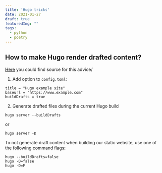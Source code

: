 ```yaml
---
title: 'Hugo tricks'
date: 2021-01-27
draft: true
featuredImg: ""
tags: 
  - python
  - poetry
---
```


## How to  make Hugo render drafted content?
[Here](https://kodify.net/hugo/pages/generate-draft-content/) you could find source for this advice/

1. Add option to `config.toml`:
```
title = "Hugo example site"
baseurl = "https://www.example.com"
buildDrafts = true
```

2) Generate drafted files during the current Hugo build

```
hugo server --buildDrafts
```

or 
```
hugo server -D
```

To not generate draft content when building our static website, use one of the following command flags:
```
hugo --buildDrafts=false
hugo -D=false
hugo -D=F
```

